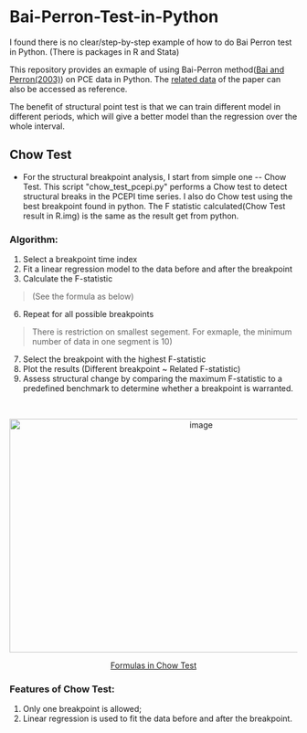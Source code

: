 # Bai-Perron-Test-in-Python
I found there is no clear/step-by-step example of how to do Bai Perron test in Python. (There is packages in R and Stata)

This repository provides an exmaple of using Bai-Perron method([Bai and Perron(2003)](https://onlinelibrary.wiley.com/doi/10.1002/jae.659)) on PCE data in Python. The [related data](https://journaldata.zbw.eu/dataset/computation-and-analysis-of-multiple-structural-change-models) of the paper can also be accessed as reference.

The benefit of structural point test is that we can train different model in different periods, which will give a better model than the regression over the whole interval.

## Chow Test

* For the structural breakpoint analysis, I start from simple one -- Chow Test. This script "chow_test_pcepi.py" performs a Chow test to detect structural breaks in the PCEPI time series. I also do Chow test using the best breakpoint found in python. The F statistic calculated(Chow Test result in R.img) is the same as the result get from python.

### Algorithm:
1. Select a breakpoint time index
3. Fit a linear regression model to the data before and after the breakpoint
4. Calculate the F-statistic
>(See the formula as below)
6. Repeat for all possible breakpoints
>There is restriction on smallest segement. For exmaple, the minimum number of data in one segment is 10)
7. Select the breakpoint with the highest F-statistic
8. Plot the results (Different breakpoint ~ Related F-statistic)
9. Assess structural change by comparing the maximum F-statistic to a predefined benchmark to determine whether a breakpoint is warranted.

&nbsp;

<p align="center">
  <img width="655" height="409" alt="image" src="https://github.com/user-attachments/assets/ac3ae25b-0296-4315-9c85-5b4d9b0772f3" />
</p>

<p align="center">
<a href="https://www.geeksforgeeks.org/r-language/how-to-perform-a-chow-test-in-r/" target="_blank">Formulas in Chow Test</a>
</p>


### Features of Chow Test: 
1. Only one breakpoint is allowed; 
2. Linear regression is used to fit the data before and after the breakpoint.


